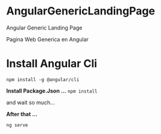 # AngularGenericLandingPage
Angular Generic Landing Page


Pagina Web Generica en Angular


# Install Angular Cli
`npm install -g @angular/cli`


**Install Package.Json ...**
`npm install`

and wait so much...



**After that ...**

`ng serve`

